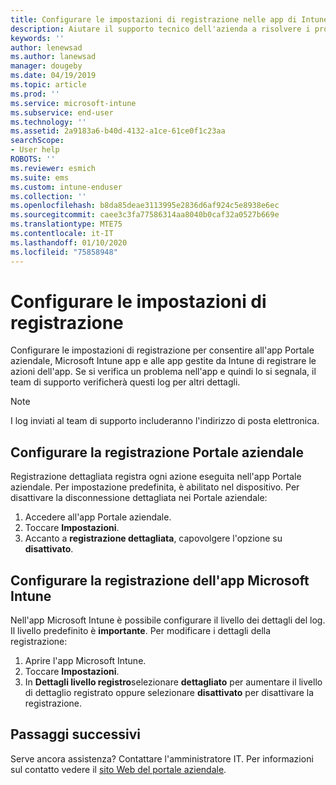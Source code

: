 ```yaml
---
title: Configurare le impostazioni di registrazione nelle app di Intune | Microsoft Docs
description: Aiutare il supporto tecnico dell'azienda a risolvere i problemi dei dispositivi usando la registrazione dettagliata
keywords: ''
author: lenewsad
ms.author: lanewsad
manager: dougeby
ms.date: 04/19/2019
ms.topic: article
ms.prod: ''
ms.service: microsoft-intune
ms.subservice: end-user
ms.technology: ''
ms.assetid: 2a9183a6-b40d-4132-a1ce-61ce0f1c23aa
searchScope:
- User help
ROBOTS: ''
ms.reviewer: esmich
ms.suite: ems
ms.custom: intune-enduser
ms.collection: ''
ms.openlocfilehash: b8da85deae3113995e2836d6af924c5e8938e6ec
ms.sourcegitcommit: caee3c3fa77586314aa8040b0caf32a0527b669e
ms.translationtype: MTE75
ms.contentlocale: it-IT
ms.lasthandoff: 01/10/2020
ms.locfileid: "75858948"
---
```

# <a name="configure-logging-settings"></a>Configurare le impostazioni di registrazione

Configurare le impostazioni di registrazione per consentire all'app Portale aziendale, Microsoft Intune app e alle app gestite da Intune di registrare le azioni dell'app. Se si verifica un problema nell'app e quindi lo si segnala, il team di supporto verificherà questi log per altri dettagli. 

> [!NOTE]
> I log inviati al team di supporto includeranno l'indirizzo di posta elettronica.  

## <a name="configure-company-portal-logging"></a>Configurare la registrazione Portale aziendale
Registrazione dettagliata registra ogni azione eseguita nell'app Portale aziendale. Per impostazione predefinita, è abilitato nel dispositivo. Per disattivare la disconnessione dettagliata nei Portale aziendale:  

1. Accedere all'app Portale aziendale.
2. Toccare **Impostazioni**.
3. Accanto a **registrazione dettagliata**, capovolgere l'opzione su **disattivato**.

## <a name="configure-microsoft-intune-app-logging"></a>Configurare la registrazione dell'app Microsoft Intune
Nell'app Microsoft Intune è possibile configurare il livello dei dettagli del log. Il livello predefinito è **importante**. Per modificare i dettagli della registrazione:  

1. Aprire l'app Microsoft Intune.  
2. Toccare **Impostazioni**.  
3. In **Dettagli livello registro**selezionare **dettagliato** per aumentare il livello di dettaglio registrato oppure selezionare **disattivato** per disattivare la registrazione.  

## <a name="next-steps"></a>Passaggi successivi  

Serve ancora assistenza? Contattare l'amministratore IT. Per informazioni sul contatto vedere il [sito Web del portale aziendale](https://go.microsoft.com/fwlink/?linkid=2010980).  
